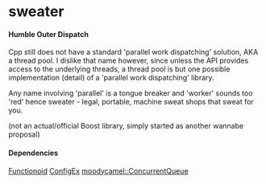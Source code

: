 # sweater
#### Humble Outer Dispatch

Cpp still does not have a standard 'parallel work dispatching' solution, AKA a thread pool. I dislike that name however, since unless the API provides access to the underlying threads, a thread pool is but one possible implementation (detail) of a 'parallel work dispatching' library.

Any name involving 'parallel' is a tongue breaker and 'worker' sounds too 'red' hence sweater - legal, portable, machine sweat shops that sweat for you.

(not an actual/official Boost library, simply started as another wannabe proposal)


#### Dependencies

[Functionoid](https://github.com/psiha/functionoid)
[ConfigEx](https://github.com/psiha/config_ex)
[moodycamel::ConcurrentQueue](https://github.com/cameron314/concurrentqueue)